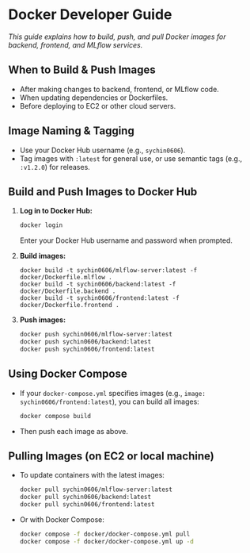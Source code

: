 # Docker Developer Guide

*This guide explains how to build, push, and pull Docker images for backend, frontend, and MLflow services.*

## When to Build & Push Images
- After making changes to backend, frontend, or MLflow code.
- When updating dependencies or Dockerfiles.
- Before deploying to EC2 or other cloud servers.

## Image Naming & Tagging
- Use your Docker Hub username (e.g., `sychin0606`).
- Tag images with `:latest` for general use, or use semantic tags (e.g., `:v1.2.0`) for releases.

## Build and Push Images to Docker Hub
1. **Log in to Docker Hub:**
    ```sh
    docker login
    ```
    Enter your Docker Hub username and password when prompted.

2. **Build images:**
    ```
    docker build -t sychin0606/mlflow-server:latest -f docker/Dockerfile.mlflow .
    docker build -t sychin0606/backend:latest -f docker/Dockerfile.backend .
    docker build -t sychin0606/frontend:latest -f docker/Dockerfile.frontend .
    ```

3. **Push images:**
    ```sh
    docker push sychin0606/mlflow-server:latest
    docker push sychin0606/backend:latest
    docker push sychin0606/frontend:latest
    ```

## Using Docker Compose
- If your `docker-compose.yml` specifies images (e.g., `image: sychin0606/frontend:latest`), you can build all images:
    ```sh
    docker compose build
    ```
- Then push each image as above.

## Pulling Images (on EC2 or local machine)
- To update containers with the latest images:
    ```sh
    docker pull sychin0606/mlflow-server:latest
    docker pull sychin0606/backend:latest
    docker pull sychin0606/frontend:latest
    ```
- Or with Docker Compose:
    ```sh
    docker compose -f docker/docker-compose.yml pull
    docker compose -f docker/docker-compose.yml up -d
    ```